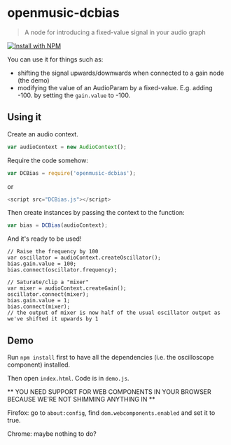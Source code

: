 # openmusic-dcbias

> A node for introducing a fixed-value signal in your audio graph

[![Install with NPM](https://nodei.co/npm/openmusic-dcbias.png?downloads=true&stars=true)](https://nodei.co/npm/openmusic-dcbias/)

You can use it for things such as: 

* shifting the signal upwards/downwards when connected to a gain node (the demo)
* modifying the value of an AudioParam by a fixed-value. E.g. adding -100. by setting the `gain.value` to -100.

## Using it

Create an audio context.

```javascript
var audioContext = new AudioContext();
```

Require the code somehow:

```javascript
var DCBias = require('openmusic-dcbias');
```

or

```javascript
<script src="DCBias.js"></script>
```

Then create instances by passing the context to the function:

```javascript
var bias = DCBias(audioContext);
```

And it's ready to be used!

```
// Raise the frequency by 100
var oscillator = audioContext.createOscillator();
bias.gain.value = 100;
bias.connect(oscillator.frequency);
```

```
// Saturate/clip a "mixer"
var mixer = audioContext.createGain();
oscillator.connect(mixer);
bias.gain.value = 1;
bias.connect(mixer);
// the output of mixer is now half of the usual oscillator output as we've shifted it upwards by 1
```
## Demo

Run `npm install` first to have all the dependencies (i.e. the oscilloscope component) installed.

Then open `index.html`. Code is in `demo.js`.

** YOU NEED SUPPORT FOR WEB COMPONENTS IN YOUR BROWSER BECAUSE WE'RE NOT SHIMMING ANYTHING IN **

Firefox: go to `about:config`, find `dom.webcomponents.enabled` and set it to true.

Chrome: maybe nothing to do?
